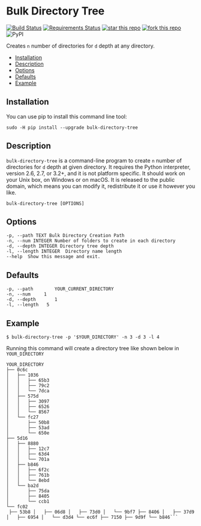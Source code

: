 
# Bulk Directory Tree  
[![Build Status](https://travis-ci.org/saumiko/bulk-directory-tree.svg?branch=master)](https://travis-ci.org/saumiko/bulk-directory-tree)  [![Requirements Status](https://requires.io/github/saumiko/bulk-directory-tree/requirements.svg?branch=master)](https://requires.io/github/saumiko/bulk-directory-tree/requirements/?branch=master)   [![star this repo](http://githubbadges.com/star.svg?user=saumiko&repo=bulk-directory-tree&style=flat)](https://github.com/saumiko/bulk-directory-tree)  [![fork this repo](http://githubbadges.com/fork.svg?user=saumiko&repo=bulk-directory-tree&style=flat)](https://github.com/saumiko/bulk-directory-tree/fork)  ![PyPI](https://img.shields.io/pypi/v/bulk-directory-tree.svg)
  
Creates `n` number of directories for `d` depth at any directory.  
  
- [Installation](#installation)  
- [Description](#description)  
- [Options](#options)  
- [Defaults](#defaults)  
- [Example](#example)  
  
## Installation  
You can use pip to install this command line tool:  
  
```sudo -H pip install --upgrade bulk-directory-tree```  
  
## Description  
`bulk-directory-tree` is a command-line program to create `n` number of directories for `d` depth at given directory. It requires the Python interpreter, version 2.6, 2.7, or 3.2+, and it is not platform specific. It should work on your Unix box, on Windows or on macOS. It is released to the public domain, which means you can modify it, redistribute it or use it however you like.  
  
```  
bulk-directory-tree [OPTIONS]  
```  
## Options  
```  
-p, --path TEXT Bulk Directory Creation Path  
-n, --num INTEGER Number of folders to create in each directory  
-d, --depth INTEGER Directory tree depth  
-l, --length INTEGER  Directory name length  
--help  Show this message and exit.  
```  
  
## Defaults  
```  
-p, --path        YOUR_CURRENT_DIRECTORY  
-n, --num     1  
-d, --depth       1  
-l, --length   5  
```  
  
## Example  
`$ bulk-directory-tree -p '$YOUR_DIRECTORY' -n 3 -d 3 -l 4`  
  
Running this command will create a directory tree like shown below in `YOUR_DIRECTORY`  
  
```  
YOUR_DIRECTORY  
├── 0c6c  
│   ├── 1036  
│   │   ├── 65b3  
│   │   ├── 79c2  
│   │   └── 7dca  
│   ├── 575d  
│   │   ├── 3097  
│   │   ├── 6526  
│   │   └── 8567  
│   └── fc27  
│       ├── 50b8  
│       ├── 53ad  
│       └── 650e  
├── 5d16  
│   ├── 8880  
│   │   ├── 12c7  
│   │   ├── 63d4  
│   │   └── 701a  
│   ├── b846  
│   │   ├── 6f2c  
│   │   ├── 761b  
│   │   └── 8ebd  
│   └── ba2d  
│       ├── 75da  
│       ├── 8405  
│       └── ccb1  
└── fc02  
 ├── 53b8 │   ├── 06d8 │   ├── 73d0 │   └── 9bf7 ├── 8406 │   ├── 37d9 │   ├── 6954 │   └── d3d4 └── ec6f ├── 7150 ├── 9d9f └── b846```